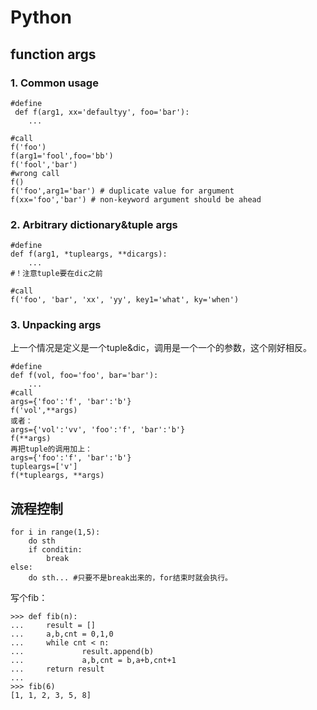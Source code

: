 # Python
## function args

### 1. Common usage

```
#define
 def f(arg1, xx='defaultyy', foo='bar'):
	...

#call
f('foo')
f(arg1='fool',foo='bb')
f('fool','bar')
#wrong call
f()
f('foo',arg1='bar') # duplicate value for argument
f(xx='foo','bar') # non-keyword argument should be ahead

```
### 2. Arbitrary dictionary&tuple  args

```
#define
def f(arg1, *tupleargs, **dicargs):
	...
#！注意tuple要在dic之前

#call
f('foo', 'bar', 'xx', 'yy', key1='what', ky='when')

```
### 3. Unpacking args
上一个情况是定义是一个tuple&dic，调用是一个一个的参数，这个刚好相反。

```
#define
def f(vol, foo='foo', bar='bar'):
	...
#call
args={'foo':'f', 'bar':'b'}
f('vol',**args)
或者：
args={'vol':'vv', 'foo':'f', 'bar':'b'}
f(**args)
再把tuple的调用加上：
args={'foo':'f', 'bar':'b'}
tupleargs=['v']
f(*tupleargs, **args)

```
## 流程控制

```
for i in range(1,5):
	do sth
	if conditin:
		break
else:
	do sth... #只要不是break出来的，for结束时就会执行。 
```
写个fib：

```
>>> def fib(n):
...     result = []
...     a,b,cnt = 0,1,0
...     while cnt < n:
...             result.append(b)
...             a,b,cnt = b,a+b,cnt+1
...     return result
...
>>> fib(6)
[1, 1, 2, 3, 5, 8]
```